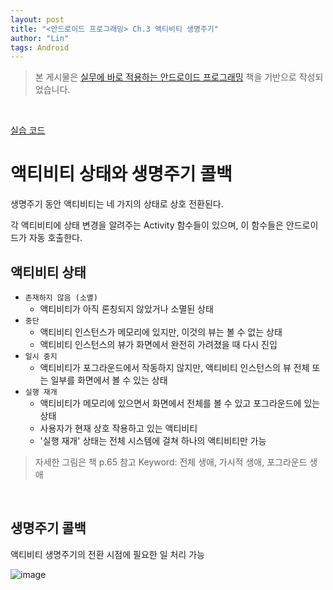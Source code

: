 ```yaml
---
layout: post
title: "<안드로이드 프로그래밍> Ch.3 액티비티 생명주기"
author: "Lin"
tags: Android
---
```


> 본 게시물은 [실무에 바로 적용하는 안드로이드 프로그래밍](https://book.naver.com/bookdb/book_detail.nhn?bid=18123166) 책을 기반으로 작성되었습니다.

<br>

[실습 코드](https://github.com/lin9703/android-practice-code/tree/main/GeoQuiz)

# 액티비티 상태와 생명주기 콜백 
생명주기 동안 액티비티는 네 가지의 상태로 상호 전환된다.

각 액티비티에 상태 변경을 알려주는 Activity 함수들이 있으며, 이 함수들은 안드로이드가 자동 호출한다.

## 액티비티 상태
- `존재하지 않음 (소멸)`
    - 액티비티가 아직 론칭되지 않았거나 소멸된 상태 
- `중단`
    - 액티비티 인스턴스가 메모리에 있지만, 이것의 뷰는 볼 수 없는 상태
    - 액티비티 인스턴스의 뷰가 화면에서 완전히 가려졌을 때 다시 진입
- `일시 중지`
    - 액티비티가 포그라운드에서 작동하지 않지만, 액티비티 인스턴스의 뷰 전체 또는 일부를 화면에서 볼 수 있는 상태 
- `실행 재개`
    - 액티비티가 메모리에 있으면서 화면에서 전체를 볼 수 있고 포그라운드에 있는 상태 
    - 사용자가 현재 상호 작용하고 있는 액티비티
    - '실행 재개' 상태는 전체 시스템에 걸쳐 하나의 액티비티만 가능 
    
> 자세한 그림은 책 p.65 참고 
> Keyword: 전체 생애, 가시적 생애, 포그라운드 생애 

<br>

## 생명주기 콜백 
액티비티 생명주기의 전환 시점에 필요한 일 처리 가능 


![image](https://user-images.githubusercontent.com/37198145/120890476-db54bb00-c63d-11eb-9dd5-8a48c663f155.png)

<br>

